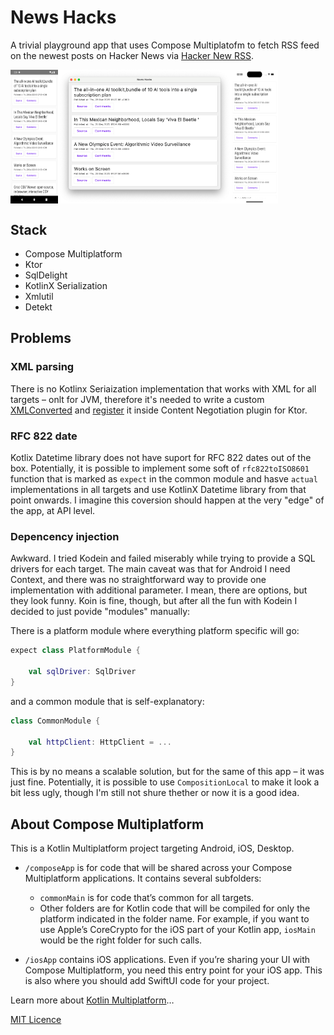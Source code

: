 # News Hacks

A trivial playground app that uses Compose Multiplatofm to fetch RSS feed on the newest posts on Hacker News via [Hacker New RSS](https://hnrss.github.io).

<div style="display:flex;" >
<img src="https://github.com/vshkl/News-Hacks/blob/main/screenshots/screenshot-android.png" width="15%" >
<img src="https://github.com/vshkl/News-Hacks/blob/main/screenshots/screenshot-macos.png" width="55%" >
<img src="https://github.com/vshkl/News-Hacks/blob/main/screenshots/screenshot-ios.png" width="15%" >
</div>

## Stack

- Compose Multiplatform
- Ktor
- SqlDelight
- KotlinX Serialization
- Xmlutil
- Detekt

## Problems

### XML parsing

There is no Kotlinx Seriaization implementation that works with XML for all targets – onlt for JVM, therefore it's needed to write a custom [XMLConverted](https://github.com/vshkl/News-Hacks/blob/main/composeApp/src/commonMain/kotlin/com/vshkl/newshacks/di/XMLConverter.kt) and [register](https://github.com/vshkl/News-Hacks/blob/main/composeApp/src/commonMain/kotlin/com/vshkl/newshacks/di/CommonModule.kt) it inside Content Negotiation plugin for Ktor.

### RFC 822 date

Kotlix Datetime library does not have suport for RFC 822 dates out of the box. Potentially, it is possible to implement some soft of `rfc822toISO8601` function that is marked as `expect` in the common module and hasve `actual` implementations in all targets and use KotlinX Datetime library from that point onwards. I imagine this coversion should happen at the very "edge" of the app, at API level.

### Depencency injection

Awkward. I tried Kodein and failed miserably while trying to provide a SQL drivers for each target. The main caveat was that for Android I need Context, and there was no straightforward way to provide one implementation with additional parameter. I mean, there are options, but they look funny. Koin is fine, though, but after all the fun with Kodein I decided to just povide "modules" manually:

There is a platform module where everything platform specific will go:
```Kotlin
expect class PlatformModule {

    val sqlDriver: SqlDriver
}
```

and a common module that is self-explanatory:
```Kotlin
class CommonModule {

    val httpClient: HttpClient = ...
}
```

This is by no means a scalable solution, but for the same of this app – it was just fine. Potentially, it is possible to use `CompositionLocal` to make it look a bit less ugly, though I'm still not shure thether or now it is a good idea.

## About Compose Multiplatform

This is a Kotlin Multiplatform project targeting Android, iOS, Desktop.

* `/composeApp` is for code that will be shared across your Compose Multiplatform applications.
  It contains several subfolders:
  - `commonMain` is for code that’s common for all targets.
  - Other folders are for Kotlin code that will be compiled for only the platform indicated in the folder name.
    For example, if you want to use Apple’s CoreCrypto for the iOS part of your Kotlin app,
    `iosMain` would be the right folder for such calls.

* `/iosApp` contains iOS applications. Even if you’re sharing your UI with Compose Multiplatform, 
  you need this entry point for your iOS app. This is also where you should add SwiftUI code for your project.

Learn more about [Kotlin Multiplatform](https://www.jetbrains.com/help/kotlin-multiplatform-dev/get-started.html)…

[MIT Licence](https://github.com/vshkl/News-Hacks/blob/LICENCE.md)

